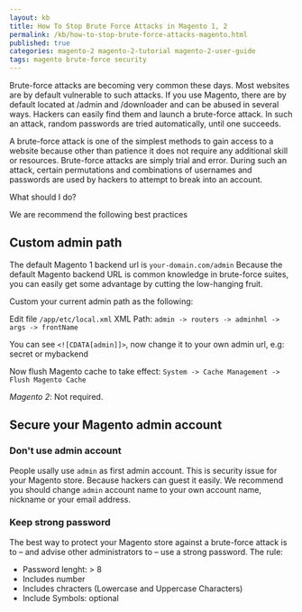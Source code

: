 ```yaml
---
layout: kb
title: How To Stop Brute Force Attacks in Magento 1, 2
permalink: /kb/how-to-stop-brute-force-attacks-magento.html
published: true
categories: magento-2 magento-2-tutorial magento-2-user-guide
tags: magento brute-force security
---
```


Brute-force attacks are becoming very common these days. Most websites are by default vulnerable to such attacks. 
If you use Magento, there are by default located at /admin and /downloader and can be abused in several ways. Hackers can easily find them and launch a brute-force attack. In such an attack, random passwords are tried automatically, until one succeeds.

A brute-force attack is one of the simplest methods to gain access to a website because other than patience it does not require any additional skill or resources. Brute-force attacks are simply trial and error. During such an attack, certain permutations and combinations of usernames and passwords are used by hackers to attempt to break into an account.

What should I do?

We are recommend the following best practices

## Custom admin path


The default Magento 1 backend url is `your-domain.com/admin` Because the default Magento backend URL is common knowledge in brute-force suites, you can easily get some advantage by cutting the low-hanging fruit.

Custom your current admin path as the following:

Edit file `/app/etc/local.xml`
XML Path: `admin -> routers -> adminhml -> args -> frontName`

You can see `<![CDATA[admin]]>`, now change it to your own admin url, e.g: secret or mybackend

Now flush Magento cache to take effect: `System -> Cache Management -> Flush Magento Cache`

*Magento 2*: Not required.

## Secure your Magento admin account


### Don't use admin account


People usally use `admin` as first admin account. This is security issue for your Magento store. Because hackers can guest it easily. We recommend you should change `admin` account name to your own account name, nickname or your email address.

### Keep strong password


The best way to protect your Magento store against a brute-force attack is to – and advise other administrators to – use a strong password. 
The rule:

- Password lenght: > 8
- Includes number
- Includes chracters (Lowercase and Uppercase  Characters)
- Include Symbols: optional






